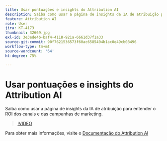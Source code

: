 ```yaml
---
title: Usar pontuações e insights do Attribution AI
description: Saiba como usar a página de insights da IA de atribuição para entender o ROI dos canais e das campanhas de marketing
feature: Attribution AI
role: User
jira: KT-4173
thumbnail: 32669.jpg
exl-id: 3e3ede4b-baf4-4118-921a-6661d37f1a33
source-git-commit: 90f7621536573f60ac6585404b1ac0e49cb08496
workflow-type: tm+mt
source-wordcount: '64'
ht-degree: 75%

---
```


# Usar pontuações e insights do Attribution AI

Saiba como usar a página de insights da IA de atribuição para entender o ROI dos canais e das campanhas de marketing.

>[!VIDEO](https://video.tv.adobe.com/v/32669?quality=12&learn=on)

Para obter mais informações, visite o [Documentação do Attribution AI](https://experienceleague.adobe.com/docs/experience-platform/intelligent-services/attribution-ai/overview.html)
